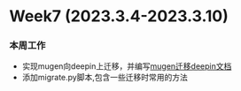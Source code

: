 # Week7 (2023.3.4-2023.3.10)
### 本周工作
- 实现mugen向deepin上迁移，并编写[mugen迁移deepin文档](Doc/mugen迁移deepin文档.md)
- 添加migrate.py脚本,包含一些迁移时常用的方法